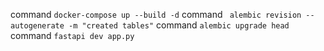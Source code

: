 command ```docker-compose up --build -d```
command ``` alembic revision --autogenerate -m "created tables"```
command ```alembic upgrade head```
command ```fastapi dev app.py```